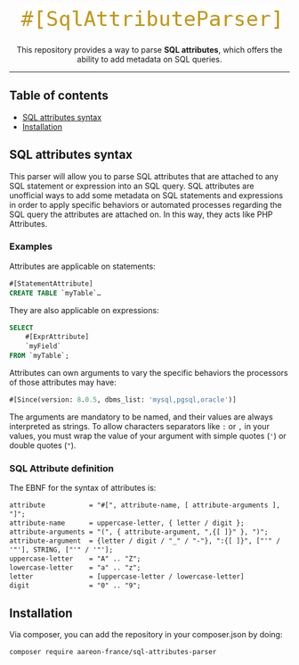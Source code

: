 <h1 align="center">
  <br>
    <img src="assets/logo.png" alt="Logo of the project SqlAttributeParser">
  <br>
</h1>

<p align="center">
  This repository provides a way to parse <strong>SQL attributes</strong>, which offers the ability to add metadata on 
    SQL queries.
</p>

<hr>

## Table of contents

* [SQL attributes syntax](#sql-attributes-syntax)
* [Installation](#installation)

## SQL attributes syntax

This parser will allow you to parse SQL attributes that are attached to any SQL statement or expression into an SQL 
query. SQL attributes are unofficial ways to add some metadata on SQL statements and expressions in order to apply 
specific behaviors or automated processes regarding the SQL query the attributes are attached on. In this way,
they acts like PHP Attributes.

### Examples

Attributes are applicable on statements:
```sql
#[StatementAttribute]
CREATE TABLE `myTable`…
```

They are also applicable on expressions:
```sql
SELECT
    #[ExprAttribute]
    `myField`
FROM `myTable`;
```

Attributes can own arguments to vary the specific behaviors the processors of those attributes may have:
```sql
#[Since(version: 8.0.5, dbms_list: 'mysql,pgsql,oracle')]
```
The arguments are mandatory to be named, and their values are always interpreted as strings. To allow characters 
separators like `:` or `,` in your values, you must wrap the value of your argument with simple quotes (`'`) or double
quotes (`"`).

### SQL Attribute definition

The EBNF for the syntax of attributes is:
```ebnf
attribute           = "#[", attribute-name, [ attribute-arguments ], "]";
attribute-name      = uppercase-letter, { letter / digit };
attribute-arguments = "(", { attribute-argument, ",{[ ]}" }, ")";
attribute-argument  = {letter / digit / "_" / "-"}, ":{[ ]}", ["'" / '"'], STRING, ["'" / '"'];
uppercase-letter    = "A" .. "Z";
lowercase-letter    = "a" .. "z";
letter              = [uppercase-letter / lowercase-letter]
digit               = "0" .. "9";
```

## Installation

Via composer, you can add the repository in your composer.json by doing:
```shell
composer require aareon-france/sql-attributes-parser
```

